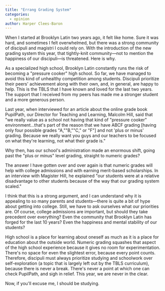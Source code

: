 ```yaml
---
title: "Errang Grading System"
categories:
  - opinion
author: Harper Clees-Baron
---
```


When I started at Brooklyn Latin two years ago, it felt like home. Sure it was hard, and sometimes I felt overwhelmed, but there was a strong community of discipuli and magistri I could rely on. With the introduction of the new grading system this year, that tightly-knit community—not to mention the happiness of our discipuli—is threatened. Here is why.

As a specialized high school, Brooklyn Latin constantly runs the risk of becoming a "pressure cooker" high school. So far, we have managed to avoid this kind of unhealthy competition among students. Discipuli prioritize their peers' achievement along with their own, and, in general, are happy to help. This is the TBLS that I have known and loved for the last two years. The support that I received from my peers has made me a stronger student and a more generous person.

Last year, when interviewed for an article about the online grade book PupilPath, our Director for Teaching and Learning, Malcolm Hill, said that "we really value as a school not having that kind of "pressure cooker" environment…that's part of the reason that we have ABCF grading [having only four possible grades "A,""B,""C," or "F"] and not 'plus or minus' grading. Because we really want you guys and our teachers to be focused on what they're learning, not what their grade is."

Why then, has our school's administration made an enormous shift, going past the "plus or minus" level grading, straight to numeric grades?

The answer I have gotten over and over again is that numeric grades will help with college admissions and with earning merit-based scholarships. In an interview with Magister Hill, he explained "our students were at a relative disadvantage to other students because of the way that our grading system scaled."

I think that this is a strong argument, and I can understand why it is appealing to so many parents and students—there is quite a bit of hype about getting into college. Still, we have to ask ourselves what our priorities are. Of course, college admissions are important, but should they take precedent over everything? Even the community that Brooklyn Latin has forged for the last 10 years? Even the happiness and mental stability of our students?

High school is a place for learning about oneself as much as it is a place for education about the outside world. Numeric grading squashes that aspect of the high school experience because it gives no room for experimentation. There's no space for even the slightest error, because every point counts. Therefore, discipuli must always prioritize studying and schoolwork over self-exploration (a topic that is largely left out by the TBLS curriculum), because there is never a break. There's never a point at which one can check PupilPath, and sigh in relief. This year, we are never in the clear.

Now, if you'll excuse me, I should be studying.

